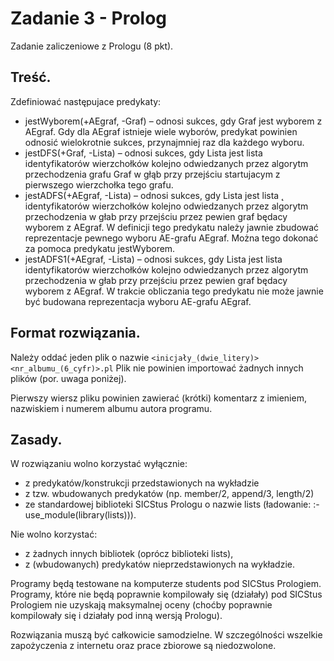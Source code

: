# Zadanie 3 - Prolog
Zadanie zaliczeniowe z Prologu (8 pkt).

## Treść.

Zdefiniować następujace predykaty:
 - jestWyborem(+AEgraf, -Graf) – odnosi sukces, gdy Graf jest wyborem z AEgraf.
  Gdy dla AEgraf istnieje wiele wyborów, predykat powinien
  odnosić wielokrotnie sukces, przynajmniej raz dla każdego wyboru.
 - jestDFS(+Graf, -Lista) – odnosi sukces, gdy Lista jest lista identyfikatorów
  wierzchołków kolejno odwiedzanych przez algorytm przechodzenia
  grafu Graf w głąb przy przejściu startujacym z pierwszego wierzchołka tego grafu.
 - jestADFS(+AEgraf, -Lista) – odnosi sukces, gdy Lista jest lista  ̨ identyfikatorów
  wierzchołków kolejno odwiedzanych przez algorytm przechodzenia w głab przy przejściu
  przez pewien graf będacy wyborem z AEgraf. W definicji tego predykatu należy jawnie
  zbudować reprezentacje pewnego wyboru AE-grafu AEgraf.
  Można tego dokonać za pomoca predykatu jestWyborem.
 - jestADFS1(+AEgraf, -Lista) – odnosi sukces, gdy Lista jest lista identyfikatorów
  wierzchołków kolejno odwiedzanych przez algorytm przechodzenia w głab przy przejściu
  przez pewien graf będacy wyborem z AEgraf. W trakcie obliczania tego predykatu
  nie może jawnie być budowana reprezentacja wyboru AE-grafu AEgraf.

## Format rozwiązania.

Należy oddać jeden plik o nazwie
    `<inicjały_(dwie_litery)><nr_albumu_(6_cyfr)>.pl`
Plik nie powinien importować żadnych innych plików (por. uwaga poniżej).

Pierwszy wiersz pliku powinien zawierać (krótki) komentarz z imieniem, nazwiskiem i numerem albumu autora programu.

## Zasady.

W rozwiązaniu wolno korzystać wyłącznie:
   - z predykatów/konstrukcji przedstawionych na wykładzie
   - z tzw. wbudowanych predykatów (np. member/2, append/3, length/2)
   - ze standardowej biblioteki SICStus Prologu o nazwie lists
     (ładowanie:     :- use_module(library(lists))).

Nie wolno korzystać:
   - z żadnych innych bibliotek (oprócz biblioteki lists),
   - z (wbudowanych) predykatów nieprzedstawionych na wykładzie.

Programy będą testowane na komputerze students pod SICStus Prologiem.
Programy, które nie będą poprawnie kompilowały się (działały) pod SICStus Prologiem nie uzyskają maksymalnej oceny (choćby poprawnie
kompilowały się i działały pod inną wersją Prologu).

Rozwiązania muszą być całkowicie samodzielne.  W szczególności wszelkie zapożyczenia z internetu oraz prace zbiorowe są niedozwolone.
